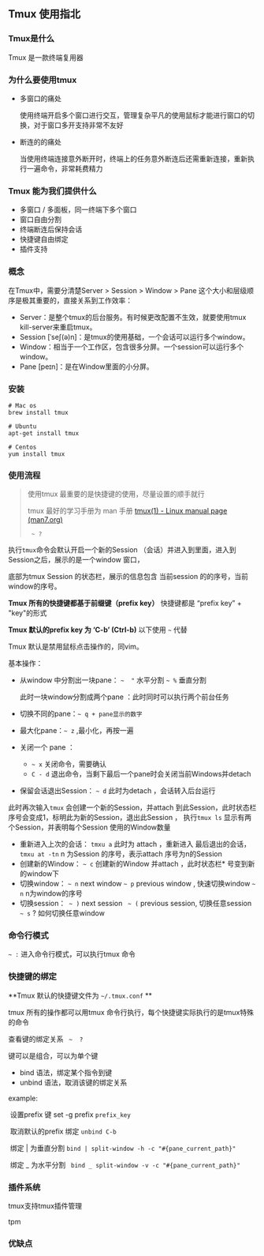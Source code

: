 ## Tmux 使用指北

### Tmux是什么

Tmux 是一款终端复用器

### 为什么要使用tmux

- 多窗口的痛处

  使用终端开启多个窗口进行交互，管理复杂平凡的使用鼠标才能进行窗口的切换，对于窗口多开支持非常不友好

- 断连的的痛处

  当使用终端连接意外断开时，终端上的任务意外断连后还需重新连接，重新执行一遍命令，非常耗费精力

### Tmux 能为我们提供什么

-   多窗口 / 多面板，同一终端下多个窗口
-   窗口自由分割
-   终端断连后保持会话
-   快捷键自由绑定
-   插件支持

### 概念

在Tmux中，需要分清楚Server > Session > Window > Pane 这个大小和层级顺序是极其重要的，直接关系到工作效率：

-   Server：是整个tmux的后台服务。有时候更改配置不生效，就要使用tmux kill-server来重启tmux。
-   Session [ˈseʃ(ə)n]：是tmux的使用基础，一个会话可以运行多个window。
-   Window：相当于一个工作区，包含很多分屏。一个session可以运行多个window。
-   Pane [peɪn]：是在Window里面的小分屏。



###  安装

```shell
# Mac os
brew install tmux

# Ubuntu
apt-get install tmux

# Centos
yum install tmux
```



### 使用流程

> 使用tmux 最重要的是快捷键的使用，尽量设置的顺手就行
>
> tmux 最好的学习手册为 man 手册  [tmux(1) - Linux manual page (man7.org)](https://www.man7.org/linux/man-pages/man1/tmux.1.html)
>
> ` ~ ?`

执行`tmux`命令会默认开启一个新的Session （会话）并进入到里面，进入到Session之后，展示的是一个window 窗口，

底部为tmux  Session 的状态栏，展示的信息包含 当前session 的的序号，当前window的序号。

**Tmux 所有的快捷键都基于前缀键（prefix key）**  快捷键都是 “prefix key” + "key"的形式

**Tmux 默认的prefix key 为 ‘C-b’ (Ctrl-b)**    以下使用 `~` 代替

Tmux 默认是禁用鼠标点击操作的，同vim。

基本操作：

- 从window 中分割出一块pane： `~  "` 水平分割  `~ %` 垂直分割 

  此时一块window分割成两个pane ：此时同时可以执行两个前台任务

- 切换不同的pane：`~ q + pane显示的数字` 

- 最大化pane：`~ z` ,最小化，再按一遍

- 关闭一个 pane ：

  - `~ x` 关闭命令，需要确认
  - `C - d` 退出命令，当剩下最后一个pane时会关闭当前Windows并detach 

- 保留会话退出Session： `~ d` 此时为detach ，会话转入后台运行

此时再次输入`tmux` 会创建一个新的Session，并attach 到此Session，此时状态栏序号会变成1，标明此为新的Session，退出此Session ， 执行`tmux ls` 显示有两个Session，并表明每个Session 使用的Window数量

- 重新进入上次的会话：  `tmxu a` 此时为 attach ，重新进入 最后退出的会话，`tmxu at -tn` n 为Session 的序号，表示attach 序号为n的Session
- 创建新的Window： `~ c` 创建新的Window 并attach ，此时状态栏* 号变到新的window下
- 切换window： `~ n` next window  `~ p` previous window , 快速切换window `~ n` n为window的序号
- 切换session：` ~ )` next session  ` ~ (` previous session, 切换任意session `~ s`   ? 如何切换任意window

### 命令行模式

`~ :` 进入命令行模式，可以执行tmux 命令

###  快捷键的绑定

**Tmux 默认的快捷键文件为 `~/.tmux.conf` **

tmux 所有的操作都可以用tmux 命令行执行，每个快捷键实际执行的是tmux特殊的命令

查看键的绑定关系 ` ~  ?`

键可以是组合，可以为单个键

- bind 语法，绑定某个指令到键
- unbind 语法，取消该键的绑定关系

example:

​	设置prefix 键  set -g prefix  `prefix_key`

​	取消默认的prefix 绑定  `unbind C-b`

​	绑定 | 为垂直分割  `bind | split-window -h -c "#{pane_current_path}"`

​	绑定 _ 为水平分割   ` bind _ split-window -v -c "#{pane_current_path}"`

### 插件系统 

tmux支持tmux插件管理

tpm

### 优缺点







